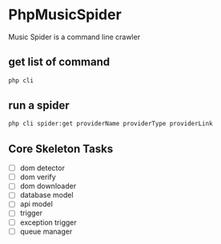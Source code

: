 # PhpMusicSpider
Music Spider is a command line crawler



## get list of command

```sh
php cli
```

## run a spider

```sh
php cli spider:get providerName providerType providerLink
```



## Core Skeleton Tasks
- [ ] dom detector
- [ ] dom verify
- [ ] dom downloader
- [ ] database model
- [ ] api model
- [ ] trigger
- [ ] exception trigger
- [ ] queue manager
